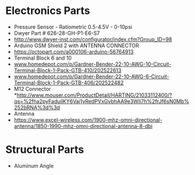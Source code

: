 # Electronics Parts

* Pressure Sensor - Ratiometric 0.5-4.5V - 0-10psi 
* Dwyer Part # 626-28-GH-P1-E6-S7
* http://www.dwyer-inst.com/configurator/index.cfm?Group_ID=98
* Arduino GSM Shield 2 with ANTENNA CONNECTOR
 * https://octopart.com/a000106-arduino-56764913
* Terminal Block 6 and 10
 * www.homedepot.com/p/Gardner-Bender-22-10-AWG-10-Circuit-Terminal-Block-1-Pack-GTB-410/202522613
 * www.homedepot.com/p/Gardner-Bender-22-10-AWG-6-Circuit-Terminal-Block-1-Pack-GTB-406/202522482
* M12 Connector
  *http://www.mouser.com/ProductDetail/HARTING/21033112400/?qs=%2fha2pyFaduilKY6Vaj1yRedPVxGvbhAA9e3WIi7h%2frJf6sN0Mb%252bRNA%3d%3d
* Antenna
* https://www.excel-wireless.com/1900-mhz-omni-directional-antenna/1850-1990-mhz-omni-directional-antenna-8-dbi

# Structural Parts

* Aluminum Angle
